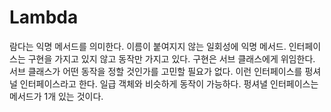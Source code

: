 # Lambda
람다는 익명 메서드를 의미한다. 이름이 붙여지지 않는 일회성에 익명 메서드.
인터페이스는 구현을 가지고 있지 않고 동작만 가지고 있다. 구현은 서브 클래스에게 위임한다. 서브 클래스가 어떤 동작을 정할 것인가를 고민할 필요가 없다. 이런 인터페이스를 펑셔널 인터페이스라고 한다. 일급 객체와 비슷하게 동작이 가능하다.
펑셔녈 인터페이스는 메서드가 1개 있는 것이다. 